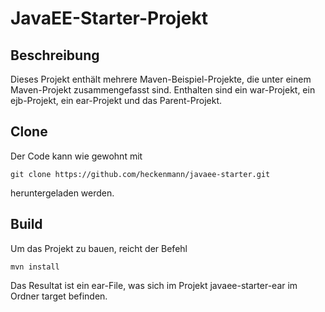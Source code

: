 # JavaEE-Starter-Projekt
## Beschreibung
Dieses Projekt enthält mehrere Maven-Beispiel-Projekte, die unter einem Maven-Projekt zusammengefasst sind.
Enthalten sind ein war-Projekt, ein ejb-Projekt, ein ear-Projekt und das Parent-Projekt.

## Clone
Der Code kann wie gewohnt mit
```
git clone https://github.com/heckenmann/javaee-starter.git
```
heruntergeladen werden.

## Build
Um das Projekt zu bauen, reicht der Befehl

```
mvn install
```
Das Resultat ist ein ear-File, was sich im Projekt javaee-starter-ear im Ordner target befinden.
